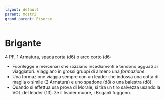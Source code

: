 ```yaml
---
layout: default
parent: Mostri
grand_parent: Risorse
---
```


# Brigante

4 PF, 1 Armatura, spada corta (d6) o arco corto (d6)  

- Fuorilegge e mercenari che razziano insediamenti e tendono agguati ai viaggiatori. Viaggiano in grossi gruppi di almeno una *formazione*.
- Una formazione viaggia sempre con un leader che indossa una cotta di maglia o simile (2 Armatura) e uno spadone (d8) o una balestra (d8).
- Quando si effettua una prova di Morale, si tira un tiro salvezza usando la VOL del leader (13). Se il leader muore, i Briganti fuggono.